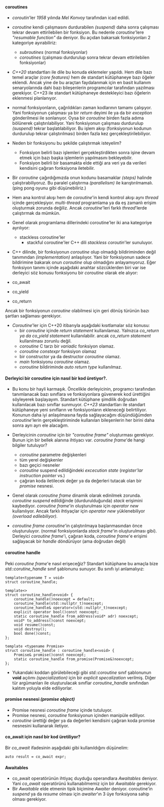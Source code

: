 #### coroutines
* _coroutin_'ler _1958_ yılında _Mel Konvoy_ tarafından icad edildi. 
  
* _coroutine_ kendi çalışmasını durdurabilen _(suspend)_ daha sonra çalışması tekrar devam ettirilebilen bir fonksiyon. Bu nedenle _coroutine_'lere _"resumable function"_ da deniyor. Bu açıdan bakarsak fonksiyonları 2 kategoriye ayırabiliriz:
  * _subroutines_ (normal fonksiyonlar)
  * _coroutines_ (çalışması durdurulup sonra tekrar devam ettirilebilen fonksiyonlar)
  
* _C++20_ standartları ile dile bu konuda eklemeler yapıldı. Hem dile bazı temel araçlar _(core features)_ hem de standart kütüphaneye bazı öğeler eklendi. 
Ancak yine de bu araçtan faydalanmak için en basit kullanım senaryolarında dahi bazı bileşenlerin programcılar tarafından yazılması gerekiyor. 
C++23 ile standart kütüphaneye destekleyici bazı öğelerin eklenmesi planlanıyor.

* normal fonksiyonların, çağrıldıkları zaman kodlarının tamamı çalışıyor. 
Yani fonksiyonun çalışması ya bir _return_ deyimi ile ya da bir _exception_ gönderilmesi ile sonlanıyor. 
Oysa bir _coroutine_ birden fazla adıma bölünerek çalıştırılabiliyor. 
Yani fonksiyonun çalışması durdurulup _(suspend)_ tekrar başlatılabiliyor. 
Bu işlem akışı (fonksiyonun kodunun durdurulup tekrar çalıştırılması) birden fazla kez gerçekleştirilebiliyor.

* Neden bir fonksiyonu bu şekilde çalıştırmak isteyelim? 
  * Fonksiyon belirli bazı işlemleri gerçekleştirdikten sonra işine devam etmek için bazı başka işlemlerin yapılmasını bekleyebilir.
  * Fonksiyon belirli bir basamakta elde ettiği ara veri ya da verileri kendisini çağıran fonksiyona iletebilir.

* Bir _coroutine_ çağırdığımızda onun kodunu basamaklar _(steps)_ halinde çalıştırabiliyoruz. 
Bu paralel çalıştırma _(parallelism)_ ile karıştırılmamalı. 
(ping pong oyunu gibi düşünebiliriz.)
* Hem ana kontrol akışı hem de _coroutine_'in kendi kontrol akışı aynı _thread_ içinde gerçekleşiyor. 
_multi-thread_ programlama ya da eş zamanlı erişim oluşturmak zorunda değiliz. 
Ancak _coroutine_'leri farklı _thread_'lerde çalıştırmak da mümkün.
* Genel olarak programlama dillerindeki coroutine'ler iki ana kategoriye ayrılıyor:
	* stackless coroutine'ler
        * stackful coroutine'ler
C++ dili _stackless coroutin_'ler sunuluyor.

* C++ dilinde, bir fonksiyonun _coroutine_ olup olmadığı bildiriminden değil tanımından _(implementation)_ anlaşılıyor. 
Yani bir fonksiyonun sadece bildirimine bakarak onun _coroutine_ olup olmadığını anlayamıyoruz. 
Eğer fonksiyon tanımı içinde aşağıdaki anahtar sözcüklerden biri var ise derleyici söz konusu fonksiyonu bir _coroutine_ olarak ele alıyor:
 * co_await
 * co_yield
 * co_return

Ancak bir fonksiyonun _coroutine_ olabilmesi için geri dönüş türünün bazı şartları sağlaması gerekiyor.

* _Coroutine_'ler için C++20 itibarıyla aşağıdaki kısıtlamalar söz konusu:
  * bir _coroutine_ içinde _return statement_ kullanılamaz. Yalnızca _co_return _ya da_ co_yield statement_ kullanılabilir. ancak _co_return statement_ kullanılması zorunlu değil.
  * _coroutine_ C tarzı bir _variadic_ fonksiyon olamaz.
  * _coroutine constexpr_ fonksiyon olamaz
  * bir constructor ya da destructor _coroutine_ olamaz.
  * _main_ fonksiyonu _coroutine_ olamaz.
  * _coroutine_ bildiriminde _auto return type_ kullanılmaz.

#### Derleyici bir coroutine için nasıl bir kod üretiyor?.
* Bu konu bir hayli karmaşık. Öncelikle derleyicinin, programcı tarafından tanımlanacak bazı sınıflara ve fonksiyonlara güvenerek kod ürettiğini söyleyerek başlayayım. Standart kütüphane şimdilik doğrudan kullanılacak bazı sınıflar sunmuyor. 
_C++23_ standartları ile standart kütüphaneye yeni sınıfların ve fonksiyonların ekleneceği belirtiliyor. 
Konunun daha iyi anlaşılmasına fayda sağlayacağını düşündüğümden _coroutine_'lerin gerçekleştiriminde kullanılan bileşenlerin her birini daha sonra ayrı ayrı ele alacağım.

* Derleyicinin _coroutine_ için bir _"coroutine frame"_ oluşturması gerekiyor. 
Bunun için bir bellek alanına ihtiyacı var. _coroutine frame_'de hangi bilgiler tutuluyor?
  * _coroutine_ parametre değişkenleri
  * tüm yerel değişkenler
  * bazı geçici nesneler
  * _coroutine_ suspend edildiğindeki _excecution state_ (_register'lar instruction pointer_ vs.)
  * çağıran koda iletilecek değer ya da değerleri tutacak olan bir _promise_ nesnesi.

* Genel olarak _coroutine frame_ dinamik olarak edinilmek zorunda. 
_coroutine suspend_ edildiğinde (durdurulduğunda) _stack_ erişimini kaybediyor. 
_coroutine frame_'in oluşturulması için _operator new_ kullanılıyor. 
Ancak farklı ihtiyaçlar için _operator new_ yüklenebiliyor _(overload edilebiliyor)_.

* _coroutine frame_ _coroutine_'in çalıştırılmaya başlanmasından önce oluşturuluyor. 
(normal fonksiyonlarda _stack frame_'in oluşturulması gibi). 
Derleyici _coroutine frame_'i,  çağıran koda, _coroutine frame_'e erişimi sağlayacak bir _handle_ döndürüyor (ama doğrudan değil)

#### coroutine handle
Peki _coroutine frame_'e nasıl erişeceğiz? Standart kütüphane bu amaçla bize _std::corutine_handle_ sınıf şablonunu sunuyor. Bu sınıfı iyi anlamalıyız:
```
template<typename T = void>
struct coroutine_handle;

template<>
struct coroutine_handle<void> {
	coroutine_handle()noexcept = default;
	coroutine_handle(std::nullptr_t)noexcept;
	coroutine_handle& operator=(std::nullptr_t)noexcept;
	explicit operator bool()const noexcept;
	static coroutine_handle from_address(void* adr) noexcept;
	void* to_address()const noexcept;
	void resume()const;
	void destroy();
	bool done()const;
};

template <typename Promise>
struct coroutine_handle : coroutine_handle<void> {
	Promise& promise()const noexcept;
	static coroutine_handle from_promise(Promise&)noexcept;
};
```

* Yukarıdaki koddan görülebileceği gibi _std::coroutine<T>_ sınıf şablonunun __void__ açılımı _(specialization)_ için bir _explicit specalization_ verilmiş.
 Diğer tür argümanları ile oluşturulacak sınıflar _coroutine_handle<void>_ sınıfından kalıtım yoluyla elde ediliyorlar. 

#### promise nesnesi _(promise object)_

* Promise nesnesi _coroutine frame_ içinde tutuluyor. 
* Promise nesnesi, _coroutine_ fonksiyonun içinden manipüle ediliyor. 
* _coroutine_ ürettiği değer ya da değerleri kendisini çağıran koda promise nesnesini kullanarak iletiyor.

#### co_await için nasıl bir kod üretiliyor?

Bir _co_await_ ifadesinin aşağıdaki gibi kullanıldığını düşünelim:

```auto result = co_await expr;```
	
#### Awaitables
- co_await operatörünün ihtiyaç duyduğu operandlara _Awaitables_ deniyor. 
Yani _co_await_ operatörünü kullanabilmemiz için bir _Awaitable_ gerekiyor.
- Bir _Awaitable_ elde etmenin tipik biçimine _Awaiter_ deniyor.
coroutine'in _suspend_ ya da _resume_ olması için _awaiter_'ın 3 üye fonksiyona sahip olması gerekiyor. 





